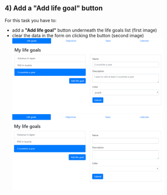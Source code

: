 ## 4) Add a "Add life goal" button
For this task you have to:
* add a __"Add life goal"__ button underneath the life goals list (first image)
* clear the data in the form on clicking the button (second image)
![add_button](https://github.com/Ranapop/web-course/blob/master/images/mocks/week3/add_button.png)
![clear_form_on_add](https://github.com/Ranapop/web-course/blob/master/images/mocks/week3/clear_form_on_add.png)
